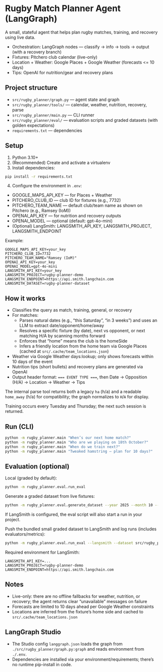 # Rugby Match Planner Agent (LangGraph)

A small, stateful agent that helps plan rugby matches, training, and recovery using live data.

- Orchestration: LangGraph nodes — classify → info → tools → output (with a recovery branch)
- Fixtures: Pitchero club calendar (live-only)
- Location + Weather: Google Places + Google Weather (forecasts <= 10 days)
- Tips: OpenAI for nutrition/gear and recovery plans

## Project structure

- `src/rugby_planner/graph.py` — agent state and graph
- `src/rugby_planner/tools/` — calendar, weather, nutrition, recovery, parse
- `src/rugby_planner/main.py` — CLI runner
- `src/rugby_planner/eval/` — evaluation scripts and graded datasets (with golden expectations)
- `requirements.txt` — dependencies

## Setup

1) Python 3.10+
2) (Recommended) Create and activate a virtualenv
3) Install dependencies:

```bash
pip install -r requirements.txt
```

4) Configure the environment in `.env`:

- GOOGLE_MAPS_API_KEY — for Places + Weather
- PITCHERO_CLUB_ID — club ID for fixtures (e.g., 7732)
- PITCHERO_TEAM_NAME — default club/team name as shown on Pitchero (e.g., Ramsey (IoM))
- OPENAI_API_KEY — for nutrition and recovery outputs
- OPENAI_MODEL — optional (default: gpt-4o-mini)
- (Optional) LangSmith: LANGSMITH_API_KEY, LANGSMITH_PROJECT, LANGSMITH_ENDPOINT

Example:

```
GOOGLE_MAPS_API_KEY=your_key
PITCHERO_CLUB_ID=7732
PITCHERO_TEAM_NAME="Ramsey (IoM)"
OPENAI_API_KEY=your_key
OPENAI_MODEL=gpt-4o-mini
LANGSMITH_API_KEY=your_key
LANGSMITH_PROJECT=rugby-planner-demo
LANGSMITH_ENDPOINT=https://api.smith.langchain.com
LANGSMITH_DATASET=rugby-planner-dataset
```

## How it works

- Classifies the query as match, training, general, or recovery
- For matches:
  - Parses natural dates (e.g., “this Saturday”, “in 3 weeks”) and uses an LLM to extract date/opponent/home/away
  - Resolves a specific fixture (by date), next vs opponent, or next matching H/A by scanning months forward
  - Enforces that “home” means the club is the homeSide
  - Infers a friendly location from the home team via Google Places (cached at `src/.cache/team_locations.json`)
- Weather via Google Weather days:lookup; only shows forecasts within 10 days of the event
- Nutrition tips (short bullets) and recovery plans are generated via OpenAI
- Output header format: `=== EVENT TYPE ===`, then Date → Opposition (H/A) → Location → Weather → Tips

The internal parse tool returns both a legacy `ha` (h/a) and a readable `home_away` (h/a) for compatibility; the graph normalizes to `H`/`A` for display.

Training occurs every Tuesday and Thursday; the next such session is returned.

## Run (CLI)

```bash
python -m rugby_planner.main "When’s our next home match?"
python -m rugby_planner.main "Who are we playing on 18th October?"
python -m rugby_planner.main "When do we train next?"
python -m rugby_planner.main "Tweaked hamstring — plan for 10 days?"
```

## Evaluation (optional)

Local (graded by default):

```bash
python -m rugby_planner.eval.run_eval
```

Generate a graded dataset from live fixtures:

```bash
python -m rugby_planner.eval.generate_dataset --year 2025 --month 10 --out src/rugby_planner/eval/generated_dataset.jsonl
```

If LangSmith is configured, the eval script will also start a run in your project.

Push the bundled small graded dataset to LangSmith and log runs (includes evaluators/metrics):

```bash
python -m rugby_planner.eval.run_eval --langsmith --dataset src/rugby_planner/eval/small.jsonl --dataset-name rugby-planner-dataset
```

Required environment for LangSmith:

```
LANGSMITH_API_KEY=...
LANGSMITH_PROJECT=rugby-planner-demo
LANGSMITH_ENDPOINT=https://api.smith.langchain.com
```

## Notes

- Live-only: there are no offline fallbacks for weather, nutrition, or recovery; the agent returns clear “unavailable” messages on failure
- Forecasts are limited to 10 days ahead per Google Weather constraints
- Locations are inferred from the fixture’s home side and cached to `src/.cache/team_locations.json`

## LangGraph Studio

- The Studio config `langgraph.json` loads the graph from `./src/rugby_planner/graph.py:graph` and reads environment from `./.env`.
- Dependencies are installed via your environment/requirements; there’s no runtime pip-install in code.